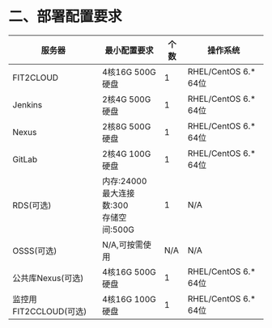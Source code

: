 # **二、部署配置要求**

| 服务器 | 最小配置要求 | 个数 | 操作系统 |
| --- | --- | --- | --- |
| FIT2CLOUD | 4核16G 500G硬盘 | 1 | RHEL/CentOS 6.* 64位 |
| Jenkins | 2核4G 500G硬盘 | 1 | RHEL/CentOS 6.* 64位 |
| Nexus | 2核8G 500G硬盘 | 1 | RHEL/CentOS 6.* 64位 |
| GitLab | 2核4G 100G硬盘 | 1 | RHEL/CentOS 6.* 64位 |
| RDS(可选) | 内存:24000<br/>  最大连接数:300<br/>  存储空间:500G | 1 | N/A |
| OSSS(可选) | N/A,可按需使用 | N/A | N/A |
| 公共库Nexus(可选) | 4核16G 500G硬盘 | 1 | RHEL/CentOS 6.* 64位 |
| 监控用FIT2CCLOUD(可选) | 4核16G 100G硬盘 | 1 | RHEL/CentOS 6.* 64位 |